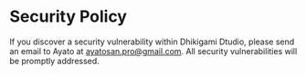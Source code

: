 # Security Policy

If you discover a security vulnerability within Dhikigami Dtudio, please send an email to Ayato at ayatosan.pro@gmail.com. All security vulnerabilities will be promptly addressed.
